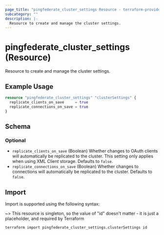 ```yaml
---
page_title: "pingfederate_cluster_settings Resource - terraform-provider-pingfederate"
subcategory: ""
description: |-
  Resource to create and manage the cluster settings.
---
```


# pingfederate_cluster_settings (Resource)

Resource to create and manage the cluster settings.

## Example Usage

```terraform
resource "pingfederate_cluster_settings" "clusterSettings" {
  replicate_clients_on_save     = true
  replicate_connections_on_save = true
}
```

<!-- schema generated by tfplugindocs -->
## Schema

### Optional

- `replicate_clients_on_save` (Boolean) Whether changes to OAuth clients will automatically be replicated to the cluster. This setting only applies when using XML Client storage. Defaults to `false`.
- `replicate_connections_on_save` (Boolean) Whether changes to connections will automatically be replicated to the cluster. Defaults to `false`.

## Import

Import is supported using the following syntax:

~> This resource is singleton, so the value of "id" doesn't matter - it is just a placeholder, and required by Terraform

```shell
terraform import pingfederate_cluster_settings.clusterSettings id
```